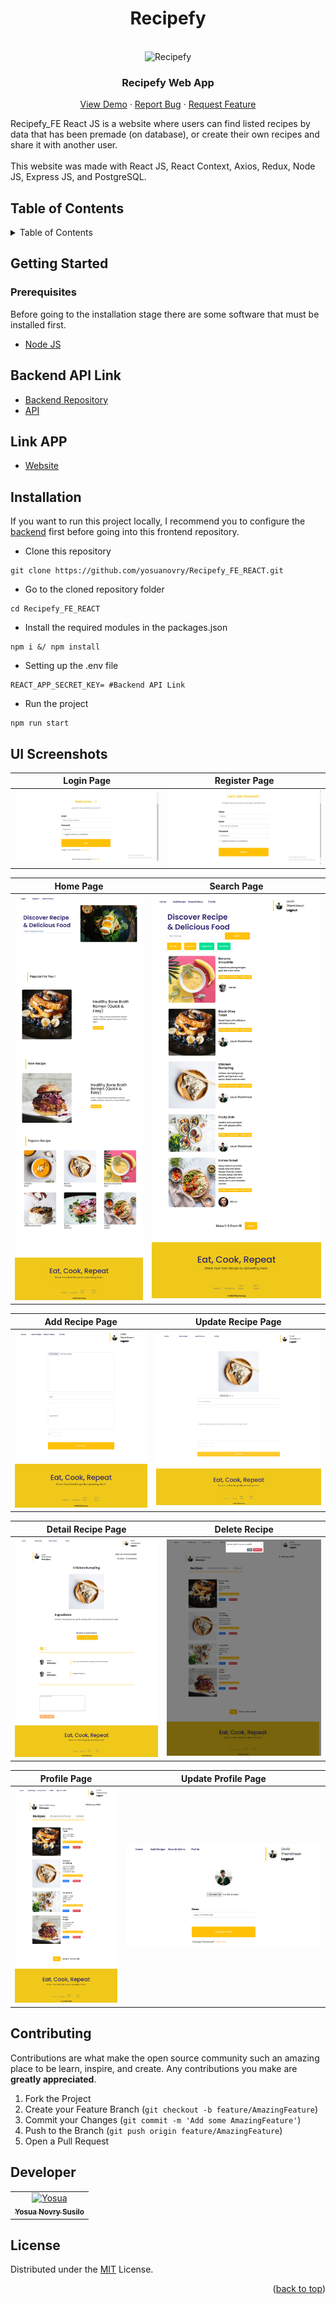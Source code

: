 <h1 align="center">Recipefy</h1>
<br />
<div align="center">
   
   <img src="https://github.com/yosuanovry/Recipefy-Mobile/blob/master/src/Assets/Auth/barbecue1.png?raw=true" alt="Recipefy" width="20%">
    

  <h3 align="center">Recipefy Web App</h3>

  <p align="center">
    <a href="https://food-recipes-react.vercel.app/">View Demo</a>
    ·
    <a href="https://github.com/yosuanovry/Recipefy_FE_REACT/issues">Report Bug</a>
    ·
    <a href="https://github.com/yosuanovry/Recipefy_FE_REACT/issues">Request Feature</a>
  </p>
</div>
Recipefy_FE React JS is a website where users can find listed recipes by data that has been premade (on database), or create their
own recipes and share it with another user.
<br />
<br />
This website was made with React JS, React Context, Axios, Redux, Node JS, Express JS, and PostgreSQL.

## Table of Contents

<details>
  <summary>Table of Contents</summary>
  <ol>
    <li>
      <a href="#getting-started">Getting Started</a>
      <ul>
        <li><a href="#prerequisites">Prerequisites</a></li>
         <li><a href="#backend-api-link">Backend API Link</a></li>
         <li><a href="#link-app">Website link app</a></li>
        <li><a href="#installation">Installation</a></li>
      </ul>
    </li>
    <li><a href="#ui-screenshots">UI Screenshots</a></li>
    <li><a href="#contributing">Contributing</a></li>
    <li><a href="#developer">Developer</a></li>
    <li><a href="#license">License</a></li>
  </ol>
</details>

## Getting Started

### Prerequisites

Before going to the installation stage there are some software that must be installed first.

- [Node JS](https://nodejs.org/en/download/)

## Backend API Link
- [Backend Repository](https://github.com/yosuanovry/Recipefy_BE)
- [API](https://puce-victorious-bandicoot.cyclic.app)

## Link APP
- [Website](https://food-recipes-react.vercel.app/home)

## Installation
If you want to run this project locally, I recommend you to configure the [backend](https://github.com/yosuanovry/Recipefy_BE) first before going into this frontend repository.

- Clone this repository

```
git clone https://github.com/yosuanovry/Recipefy_FE_REACT.git
```

- Go to the cloned repository folder

```
cd Recipefy_FE_REACT
```

- Install the required modules in the packages.json

```
npm i &/ npm install
```

- Setting up the .env file

```
REACT_APP_SECRET_KEY= #Backend API Link
```

- Run the project
```
npm run start
```

## UI Screenshots
| Login Page                                                | Register Page                                              |
| --------------------------------------------------------- | --------------------------------------------------------- 
| ![Login Page](/public/login.png ) | ![Register Page](/public/register.png) |

| Home Page                                                | Search Page                                              |
| --------------------------------------------------------- | --------------------------------------------------------- 
| ![Home Page](/public/home.png ) | ![Search Page](/public/search.png) |


| Add Recipe Page                                                | Update Recipe Page                                              |
| --------------------------------------------------------- | --------------------------------------------------------- 
| ![Add Recipe Page](/public/add.png ) | ![Update Recipe Page](/public/updaterecipe.png) |


| Detail Recipe Page                                                | Delete Recipe                                              |
| --------------------------------------------------------- | --------------------------------------------------------- 
| ![Detail Recipe Page](/public/detail.png ) | ![Delete Recipe](/public/delete.png) |


| Profile Page                                                | Update Profile Page                                              |
| --------------------------------------------------------- | --------------------------------------------------------- 
| ![Profile Page](/public/profile.png ) | ![Update Profile Page](/public/updateprofile.png) |

## Contributing

Contributions are what make the open source community such an amazing place to be learn, inspire, and create. Any contributions you make are **greatly appreciated**.

1. Fork the Project
2. Create your Feature Branch (`git checkout -b feature/AmazingFeature`)
3. Commit your Changes (`git commit -m 'Add some AmazingFeature'`)
4. Push to the Branch (`git push origin feature/AmazingFeature`)
5. Open a Pull Request

## Developer

<center>
  <table>
    <tr>
      <td align="center">
        <a href="https://github.com/yosuanovry">
          <img width="100" src="https://avatars.githubusercontent.com/u/123917032?v=4" alt="Yosua"><br/>
          <sub><b>Yosua Novry Susilo </b></sub> <br/>
        </a>
      </td>
  </table>
</center>

## License

Distributed under the [MIT](/LICENSE) License.

<p align="right">(<a href="#top">back to top</a>)</p>

